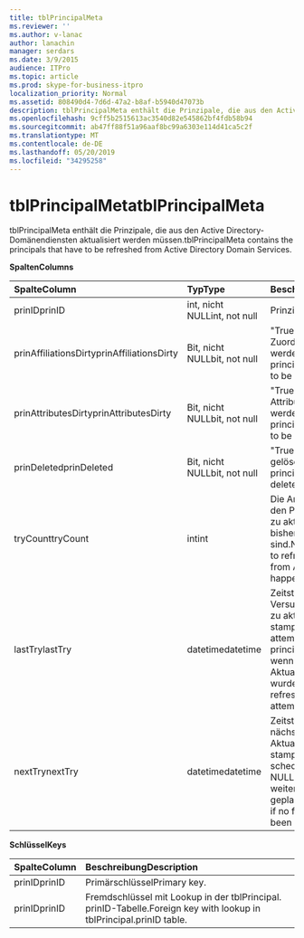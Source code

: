 ```yaml
---
title: tblPrincipalMeta
ms.reviewer: ''
ms.author: v-lanac
author: lanachin
manager: serdars
ms.date: 3/9/2015
audience: ITPro
ms.topic: article
ms.prod: skype-for-business-itpro
localization_priority: Normal
ms.assetid: 808490d4-7d6d-47a2-b8af-b5940d47073b
description: tblPrincipalMeta enthält die Prinzipale, die aus den Active Directory-Domänendiensten aktualisiert werden müssen.
ms.openlocfilehash: 9cff5b2515613ac3540d82e545862bf4fdb58b94
ms.sourcegitcommit: ab47ff88f51a96aaf8bc99a6303e114d41ca5c2f
ms.translationtype: MT
ms.contentlocale: de-DE
ms.lasthandoff: 05/20/2019
ms.locfileid: "34295258"
---
```

# <a name="tblprincipalmeta"></a><span data-ttu-id="bb158-103">tblPrincipalMeta</span><span class="sxs-lookup"><span data-stu-id="bb158-103">tblPrincipalMeta</span></span>
 
<span data-ttu-id="bb158-104">tblPrincipalMeta enthält die Prinzipale, die aus den Active Directory-Domänendiensten aktualisiert werden müssen.</span><span class="sxs-lookup"><span data-stu-id="bb158-104">tblPrincipalMeta contains the principals that have to be refreshed from Active Directory Domain Services.</span></span>
  
<span data-ttu-id="bb158-105">**Spalten**</span><span class="sxs-lookup"><span data-stu-id="bb158-105">**Columns**</span></span>

|<span data-ttu-id="bb158-106">**Spalte**</span><span class="sxs-lookup"><span data-stu-id="bb158-106">**Column**</span></span>|<span data-ttu-id="bb158-107">**Typ**</span><span class="sxs-lookup"><span data-stu-id="bb158-107">**Type**</span></span>|<span data-ttu-id="bb158-108">**Beschreibung**</span><span class="sxs-lookup"><span data-stu-id="bb158-108">**Description**</span></span>|
|:-----|:-----|:-----|
|<span data-ttu-id="bb158-109">prinID</span><span class="sxs-lookup"><span data-stu-id="bb158-109">prinID</span></span>  <br/> |<span data-ttu-id="bb158-110">int, nicht NULL</span><span class="sxs-lookup"><span data-stu-id="bb158-110">int, not null</span></span>  <br/> |<span data-ttu-id="bb158-111">Prinzipal-ID.</span><span class="sxs-lookup"><span data-stu-id="bb158-111">Principal ID.</span></span>  <br/> |
|<span data-ttu-id="bb158-112">prinAffiliationsDirty</span><span class="sxs-lookup"><span data-stu-id="bb158-112">prinAffiliationsDirty</span></span>  <br/> |<span data-ttu-id="bb158-113">Bit, nicht NULL</span><span class="sxs-lookup"><span data-stu-id="bb158-113">bit, not null</span></span>  <br/> |<span data-ttu-id="bb158-114">"True", wenn Haupt Zuordnungen aktualisiert werden müssen.</span><span class="sxs-lookup"><span data-stu-id="bb158-114">True if principal affiliations have to be refreshed.</span></span>  <br/> |
|<span data-ttu-id="bb158-115">prinAttributesDirty</span><span class="sxs-lookup"><span data-stu-id="bb158-115">prinAttributesDirty</span></span>  <br/> |<span data-ttu-id="bb158-116">Bit, nicht NULL</span><span class="sxs-lookup"><span data-stu-id="bb158-116">bit, not null</span></span>  <br/> |<span data-ttu-id="bb158-117">"True", wenn Prinzipal Attribute aktualisiert werden müssen.</span><span class="sxs-lookup"><span data-stu-id="bb158-117">True if principal attributes have to be refreshed.</span></span>  <br/> |
|<span data-ttu-id="bb158-118">prinDeleted</span><span class="sxs-lookup"><span data-stu-id="bb158-118">prinDeleted</span></span>  <br/> |<span data-ttu-id="bb158-119">Bit, nicht NULL</span><span class="sxs-lookup"><span data-stu-id="bb158-119">bit, not null</span></span>  <br/> |<span data-ttu-id="bb158-120">"True", wenn der Prinzipal gelöscht wurde.</span><span class="sxs-lookup"><span data-stu-id="bb158-120">True if the principal has been deleted.</span></span>  <br/> |
|<span data-ttu-id="bb158-121">tryCount</span><span class="sxs-lookup"><span data-stu-id="bb158-121">tryCount</span></span>  <br/> |<span data-ttu-id="bb158-122">int</span><span class="sxs-lookup"><span data-stu-id="bb158-122">int</span></span>  <br/> |<span data-ttu-id="bb158-123">Die Anzahl der Versuche, den Prinzipal von AD DS zu aktualisieren, die bisher geschehen sind.</span><span class="sxs-lookup"><span data-stu-id="bb158-123">Number of attempts to refresh the principal from AD DS that have happened so far.</span></span>  <br/> |
|<span data-ttu-id="bb158-124">lastTry</span><span class="sxs-lookup"><span data-stu-id="bb158-124">lastTry</span></span>  <br/> |<span data-ttu-id="bb158-125">datetime</span><span class="sxs-lookup"><span data-stu-id="bb158-125">datetime</span></span>  <br/> |<span data-ttu-id="bb158-126">Zeitstempel des letzten Versuchs, den Prinzipal zu aktualisieren.</span><span class="sxs-lookup"><span data-stu-id="bb158-126">Time stamp from the latest attempt to refresh the principal.</span></span> <span data-ttu-id="bb158-127">Kann NULL sein, wenn noch keine Aktualisierung versucht wurde.</span><span class="sxs-lookup"><span data-stu-id="bb158-127">Can be null if no refresh has been attempted yet.</span></span>  <br/> |
|<span data-ttu-id="bb158-128">nextTry</span><span class="sxs-lookup"><span data-stu-id="bb158-128">nextTry</span></span>  <br/> |<span data-ttu-id="bb158-129">datetime</span><span class="sxs-lookup"><span data-stu-id="bb158-129">datetime</span></span>  <br/> |<span data-ttu-id="bb158-130">Zeitstempel für die nächste geplante Aktualisierung.</span><span class="sxs-lookup"><span data-stu-id="bb158-130">Time stamp for the next scheduled refresh.</span></span> <span data-ttu-id="bb158-131">Kann NULL sein, wenn keine weitere Aktualisierung geplant wurde.</span><span class="sxs-lookup"><span data-stu-id="bb158-131">Can be null if no further refresh has been scheduled.</span></span>  <br/> |
   
<span data-ttu-id="bb158-132">**Schlüssel**</span><span class="sxs-lookup"><span data-stu-id="bb158-132">**Keys**</span></span>

|<span data-ttu-id="bb158-133">**Spalte**</span><span class="sxs-lookup"><span data-stu-id="bb158-133">**Column**</span></span>|<span data-ttu-id="bb158-134">**Beschreibung**</span><span class="sxs-lookup"><span data-stu-id="bb158-134">**Description**</span></span>|
|:-----|:-----|
|<span data-ttu-id="bb158-135">prinID</span><span class="sxs-lookup"><span data-stu-id="bb158-135">prinID</span></span>  <br/> |<span data-ttu-id="bb158-136">Primärschlüssel</span><span class="sxs-lookup"><span data-stu-id="bb158-136">Primary key.</span></span>  <br/> |
|<span data-ttu-id="bb158-137">prinID</span><span class="sxs-lookup"><span data-stu-id="bb158-137">prinID</span></span>  <br/> |<span data-ttu-id="bb158-138">Fremdschlüssel mit Lookup in der tblPrincipal. prinID-Tabelle.</span><span class="sxs-lookup"><span data-stu-id="bb158-138">Foreign key with lookup in tblPrincipal.prinID table.</span></span>  <br/> |
   

